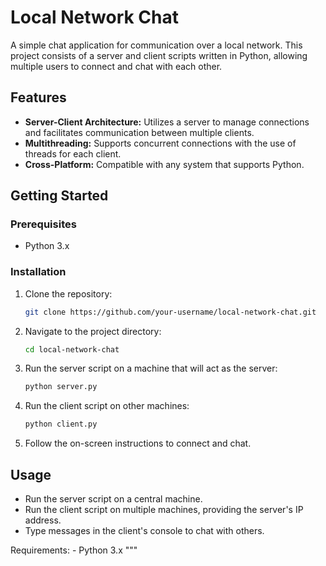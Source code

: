 # Local Network Chat

A simple chat application for communication over a local network. This project consists of a server and client scripts written in Python, allowing multiple users to connect and chat with each other.

## Features

- **Server-Client Architecture:** Utilizes a server to manage connections and facilitates communication between multiple clients.
- **Multithreading:** Supports concurrent connections with the use of threads for each client.
- **Cross-Platform:** Compatible with any system that supports Python.

## Getting Started

### Prerequisites

- Python 3.x

### Installation

1. Clone the repository:

    ```bash
    git clone https://github.com/your-username/local-network-chat.git
    ```

2. Navigate to the project directory:

    ```bash
    cd local-network-chat
    ```

3. Run the server script on a machine that will act as the server:

    ```bash
    python server.py
    ```

4. Run the client script on other machines:

    ```bash
    python client.py
    ```

5. Follow the on-screen instructions to connect and chat.

## Usage

- Run the server script on a central machine.
- Run the client script on multiple machines, providing the server's IP address.
- Type messages in the client's console to chat with others.


Requirements:
    - Python 3.x
"""
